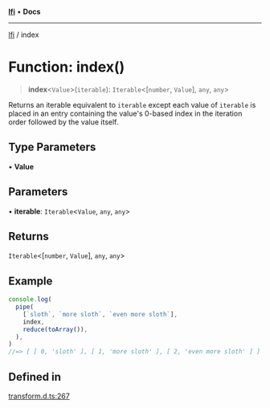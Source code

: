 [**lfi**](../readme.md) • **Docs**

***

[lfi](../globals.md) / index

# Function: index()

> **index**\<`Value`\>(`iterable`): `Iterable`\<[`number`, `Value`], `any`, `any`\>

Returns an iterable equivalent to `iterable` except each value of `iterable`
is placed in an entry containing the value's 0-based index in the iteration
order followed by the value itself.

## Type Parameters

• **Value**

## Parameters

• **iterable**: `Iterable`\<`Value`, `any`, `any`\>

## Returns

`Iterable`\<[`number`, `Value`], `any`, `any`\>

## Example

```js
console.log(
  pipe(
    [`sloth`, `more sloth`, `even more sloth`],
    index,
    reduce(toArray()),
  ),
)
//=> [ [ 0, 'sloth' ], [ 1, 'more sloth' ], [ 2, 'even more sloth' ] ]
```

## Defined in

[transform.d.ts:267](https://github.com/TomerAberbach/lfi/blob/fd6e1ff9d7b7d249090f89ead6d0a30e26aba2e4/src/operations/transform.d.ts#L267)
